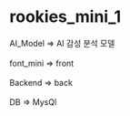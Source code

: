 # rookies_mini_1

AI_Model => AI 감성 분석 모델 <br></br>
font_mini => front<br></br>
Backend => back<br></br>
DB => MysQl<br></br>
